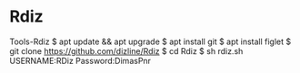 # Rdiz
Tools-Rdiz
$ apt update && apt upgrade
$ apt install git
$ apt install figlet
$ git clone https://github.com/dizline/Rdiz
$ cd Rdiz
$ sh rdiz.sh
USERNAME:RDiz
Password:DimasPnr
